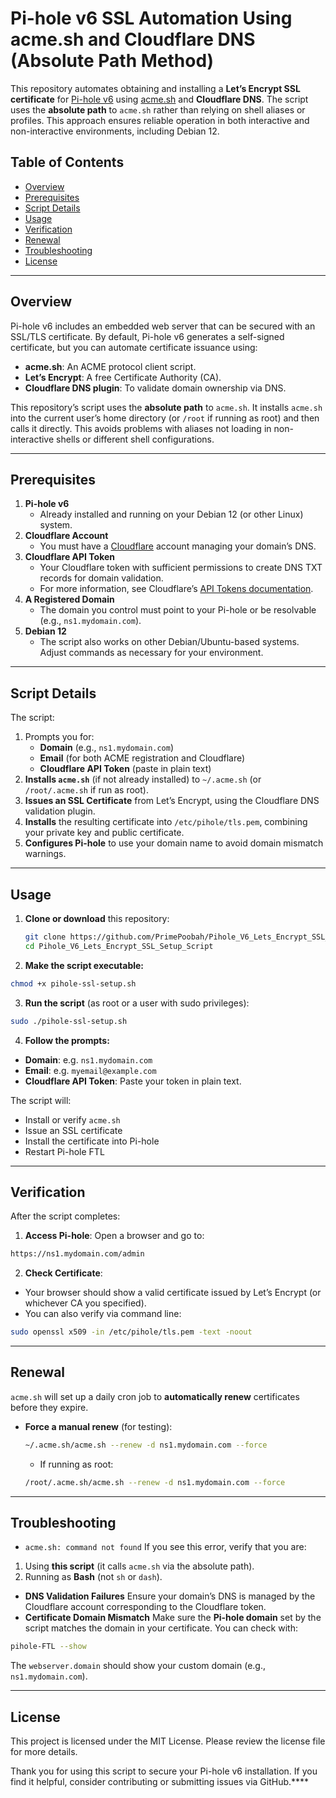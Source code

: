 # Pi-hole v6 SSL Automation Using acme.sh and Cloudflare DNS (Absolute Path Method)

This repository automates obtaining and installing a **Let’s Encrypt SSL certificate** for [Pi-hole v6](https://pi-hole.net/) using [acme.sh](https://github.com/acmesh-official/acme.sh) and **Cloudflare DNS**. The script uses the **absolute path** to `acme.sh` rather than relying on shell aliases or profiles. This approach ensures reliable operation in both interactive and non-interactive environments, including Debian 12.

## Table of Contents

- [Overview](#overview)
- [Prerequisites](#prerequisites)
- [Script Details](#script-details)
- [Usage](#usage)
- [Verification](#verification)
- [Renewal](#renewal)
- [Troubleshooting](#troubleshooting)
- [License](#license)

---

## Overview

Pi-hole v6 includes an embedded web server that can be secured with an SSL/TLS certificate. By default, Pi-hole v6 generates a self-signed certificate, but you can automate certificate issuance using:

- **acme.sh**: An ACME protocol client script.
- **Let’s Encrypt**: A free Certificate Authority (CA).
- **Cloudflare DNS plugin**: To validate domain ownership via DNS.

This repository’s script uses the **absolute path** to `acme.sh`. It installs `acme.sh` into the current user’s home directory (or `/root` if running as root) and then calls it directly. This avoids problems with aliases not loading in non-interactive shells or different shell configurations.

---

## Prerequisites

1. **Pi-hole v6**  
   - Already installed and running on your Debian 12 (or other Linux) system.
2. **Cloudflare Account**  
   - You must have a [Cloudflare](https://dash.cloudflare.com/) account managing your domain’s DNS.
3. **Cloudflare API Token**  
   - Your Cloudflare token with sufficient permissions to create DNS TXT records for domain validation.  
   - For more information, see Cloudflare’s [API Tokens documentation](https://developers.cloudflare.com/api/tokens/create/).
4. **A Registered Domain**  
   - The domain you control must point to your Pi-hole or be resolvable (e.g., `ns1.mydomain.com`).  
5. **Debian 12**  
   - The script also works on other Debian/Ubuntu-based systems. Adjust commands as necessary for your environment.

---

## Script Details

The script:
1. Prompts you for:
   - **Domain** (e.g., `ns1.mydomain.com`)
   - **Email** (for both ACME registration and Cloudflare)
   - **Cloudflare API Token** (paste in plain text)
2. **Installs `acme.sh`** (if not already installed) to `~/.acme.sh` (or `/root/.acme.sh` if run as root).
3. **Issues an SSL Certificate** from Let’s Encrypt, using the Cloudflare DNS validation plugin.
4. **Installs** the resulting certificate into `/etc/pihole/tls.pem`, combining your private key and public certificate.
5. **Configures Pi-hole** to use your domain name to avoid domain mismatch warnings.

---

## Usage

1. **Clone or download** this repository:
   ```bash
   git clone https://github.com/PrimePoobah/Pihole_V6_Lets_Encrypt_SSL_Setup_Script.git
   cd Pihole_V6_Lets_Encrypt_SSL_Setup_Script
   ```
   
2. **Make the script executable:**
  ```bash
  chmod +x pihole-ssl-setup.sh
   ```

3. **Run the script** (as root or a user with sudo privileges):
  ```bash
  sudo ./pihole-ssl-setup.sh
   ```

4. **Follow the prompts:**
  - **Domain**: e.g. `ns1.mydomain.com`
  - **Email**: e.g. `myemail@example.com`
  - **Cloudflare API Token**: Paste your token in plain text.

The script will:
  - Install or verify `acme.sh`
  - Issue an SSL certificate
  - Install the certificate into Pi-hole
  - Restart Pi-hole FTL

---

## Verification
After the script completes:

1. **Access Pi-hole**: Open a browser and go to:
  ```bash
  https://ns1.mydomain.com/admin
   ```

2. **Check Certificate**:
  - Your browser should show a valid certificate issued by Let’s Encrypt (or whichever CA you specified).
  - You can also verify via command line:
  ```bash
  sudo openssl x509 -in /etc/pihole/tls.pem -text -noout
   ```

---

## Renewal
`acme.sh` will set up a daily cron job to **automatically renew** certificates before they expire.

  - **Force a manual renew** (for testing):
    ```bash
    ~/.acme.sh/acme.sh --renew -d ns1.mydomain.com --force
    ```
     - If running as root:
      ```bash
      /root/.acme.sh/acme.sh --renew -d ns1.mydomain.com --force
      ```

---

## Troubleshooting
   - `acme.sh: command not found`
   If you see this error, verify that you are:
   1. Using **this script** (it calls `acme.sh` via the absolute path).
   2. Running as **Bash** (not `sh` or `dash`).
   - **DNS Validation Failures**
   Ensure your domain’s DNS is managed by the Cloudflare account corresponding to the Cloudflare token.
   - **Certificate Domain Mismatch**
   Make sure the **Pi-hole domain** set by the script matches the domain in your certificate. You can check with:
 ```bash
pihole-FTL --show
```
The `webserver.domain` should show your custom domain (e.g., `ns1.mydomain.com`).

---

## License
This project is licensed under the MIT License. Please review the license file for more details.

Thank you for using this script to secure your Pi-hole v6 installation. If you find it helpful, consider contributing or submitting issues via GitHub.****
